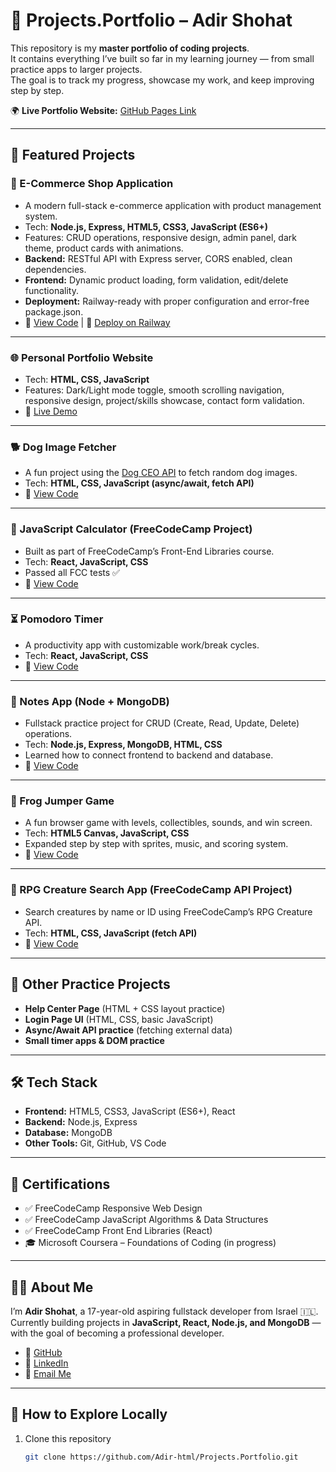 # 🚀 Projects.Portfolio – Adir Shohat

This repository is my **master portfolio of coding projects**.  
It contains everything I’ve built so far in my learning journey — from small practice apps to larger projects.  
The goal is to track my progress, showcase my work, and keep improving step by step.  

🌍 **Live Portfolio Website:** [GitHub Pages Link](https://adir-html.github.io/Projects.Portfolio/)  

---

## 📌 Featured Projects  

### 🛒 E-Commerce Shop Application  
- A modern full-stack e-commerce application with product management system.  
- Tech: **Node.js, Express, HTML5, CSS3, JavaScript (ES6+)**  
- Features: CRUD operations, responsive design, admin panel, dark theme, product cards with animations.  
- **Backend:** RESTful API with Express server, CORS enabled, clean dependencies.  
- **Frontend:** Dynamic product loading, form validation, edit/delete functionality.  
- **Deployment:** Railway-ready with proper configuration and error-free package.json.  
- 🔗 [View Code](./shop-app/) | 🚀 [Deploy on Railway](https://railway.app)  

---

### 🌐 Personal Portfolio Website  
- Tech: **HTML, CSS, JavaScript**  
- Features: Dark/Light mode toggle, smooth scrolling navigation, responsive design, project/skills showcase, contact form validation.  
- 🔗 [Live Demo](https://adir-html.github.io/Projects.Portfolio/)  

---

### 🐕 Dog Image Fetcher  
- A fun project using the [Dog CEO API](https://dog.ceo/dog-api/) to fetch random dog images.  
- Tech: **HTML, CSS, JavaScript (async/await, fetch API)**  
- 🔗 [View Code](https://github.com/Adir-html/Dog-Image-Fetcher)  

---

### 🧮 JavaScript Calculator (FreeCodeCamp Project)  
- Built as part of FreeCodeCamp’s Front-End Libraries course.  
- Tech: **React, JavaScript, CSS**  
- Passed all FCC tests ✅  
- 🔗 [View Code](https://github.com/Adir-html/JS-Calculator)  

---

### ⏳ Pomodoro Timer  
- A productivity app with customizable work/break cycles.  
- Tech: **React, JavaScript, CSS**  
- 🔗 [View Code](https://github.com/Adir-html/Pomodoro-Timer)  

---

### 📝 Notes App (Node + MongoDB)  
- Fullstack practice project for CRUD (Create, Read, Update, Delete) operations.  
- Tech: **Node.js, Express, MongoDB, HTML, CSS**  
- Learned how to connect frontend to backend and database.  
- 🔗 [View Code](https://github.com/Adir-html/Notes-App)  

---

### 🐸 Frog Jumper Game  
- A fun browser game with levels, collectibles, sounds, and win screen.  
- Tech: **HTML5 Canvas, JavaScript, CSS**  
- Expanded step by step with sprites, music, and scoring system.  
- 🔗 [View Code](https://github.com/Adir-html/Frog-Jumper)  

---

### 🧩 RPG Creature Search App (FreeCodeCamp API Project)  
- Search creatures by name or ID using FreeCodeCamp’s RPG Creature API.  
- Tech: **HTML, CSS, JavaScript (fetch API)**  
- 🔗 [View Code](https://github.com/Adir-html/RPG-Creature-Search)  

---

## 📂 Other Practice Projects  
- **Help Center Page** (HTML + CSS layout practice)  
- **Login Page UI** (HTML, CSS, basic JavaScript)  
- **Async/Await API practice** (fetching external data)  
- **Small timer apps & DOM practice**  

---

## 🛠️ Tech Stack  
- **Frontend:** HTML5, CSS3, JavaScript (ES6+), React  
- **Backend:** Node.js, Express  
- **Database:** MongoDB  
- **Other Tools:** Git, GitHub, VS Code  

---

## 📜 Certifications  
- ✅ FreeCodeCamp Responsive Web Design  
- ✅ FreeCodeCamp JavaScript Algorithms & Data Structures  
- ✅ FreeCodeCamp Front End Libraries (React)  
- 🎓 Microsoft Coursera – Foundations of Coding (in progress)  

---

## 👨‍💻 About Me  
I’m **Adir Shohat**, a 17-year-old aspiring fullstack developer from Israel 🇮🇱.  
Currently building projects in **JavaScript, React, Node.js, and MongoDB** — with the goal of becoming a professional developer.  

- 🔗 [GitHub](https://github.com/Adir-html)  
- 🔗 [LinkedIn](https://www.linkedin.com/in/adir-shohat)  
- 📧 [Email Me](mailto:adirshohat1@gmail.com)  

---

## 🚀 How to Explore Locally  
1. Clone this repository  
   ```bash
   git clone https://github.com/Adir-html/Projects.Portfolio.git
